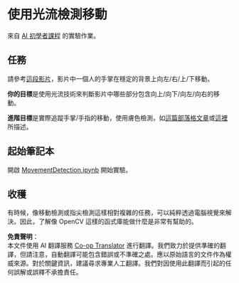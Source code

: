 <!--
CO_OP_TRANSLATOR_METADATA:
{
  "original_hash": "3d53d6409f80970f7281a45dee35328a",
  "translation_date": "2025-08-26T09:40:48+00:00",
  "source_file": "lessons/4-ComputerVision/06-IntroCV/lab/README.md",
  "language_code": "mo"
}
-->
# 使用光流檢測移動

來自 [AI 初學者課程](https://aka.ms/ai-beginners) 的實驗作業。

## 任務

請參考[這段影片](../../../../../../lessons/4-ComputerVision/06-IntroCV/lab/palm-movement.mp4)，影片中一個人的手掌在穩定的背景上向左/右/上/下移動。

**你的目標**是使用光流技術來判斷影片中哪些部分包含向上/向下/向左/向右的移動。

**進階目標**是實際追蹤手掌/手指的移動，使用膚色檢測，如[這篇部落格文章](https://dev.to/amarlearning/finger-detection-and-tracking-using-opencv-and-python-586m)或[這裡](http://www.benmeline.com/finger-tracking-with-opencv-and-python/)所描述。

## 起始筆記本

開啟 [MovementDetection.ipynb](../../../../../../lessons/4-ComputerVision/06-IntroCV/lab/MovementDetection.ipynb) 開始實驗。

## 收穫

有時候，像移動檢測或指尖檢測這樣相對複雜的任務，可以純粹透過電腦視覺來解決。因此，了解像 OpenCV 這樣的函式庫能做什麼是非常有幫助的。

**免責聲明**：  
本文件使用 AI 翻譯服務 [Co-op Translator](https://github.com/Azure/co-op-translator) 進行翻譯。我們致力於提供準確的翻譯，但請注意，自動翻譯可能包含錯誤或不準確之處。應以原始語言的文件作為權威來源。對於關鍵資訊，建議尋求專業人工翻譯。我們對因使用此翻譯而引起的任何誤解或誤釋不承擔責任。